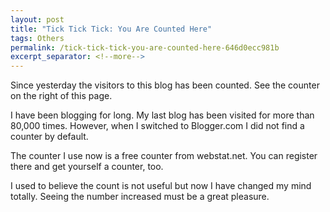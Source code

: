 ```yaml
---
layout: post
title: "Tick Tick Tick: You Are Counted Here"
tags: Others
permalink: /tick-tick-tick-you-are-counted-here-646d0ecc981b
excerpt_separator: <!--more-->
---
```

Since yesterday the visitors to this blog has been counted. See the counter on the right of this page.

I have been blogging for long. My last blog has been visited for more than 80,000 times. However, when I switched to Blogger.com I did not find a counter by default.

The counter I use now is a free counter from webstat.net. You can register there and get yourself a counter, too.

I used to believe the count is not useful but now I have changed my mind totally. Seeing the number increased must be a great pleasure.
<!--more-->
